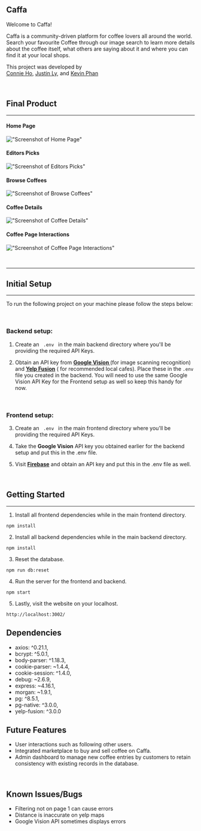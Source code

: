 ## Caffa 

Welcome to Caffa!

Caffa is a community-driven platform for coffee lovers all around the world. Search your favourite Coffee through our image search to learn more details about the coffee itself, what others are saying about it and where you can find it at your local shops.

This project was developed by <br> <a href="">Connie Ho</a>, <a href="">Justin Ly</a>, and <a href="">Kevin Phan</a>

<br>

## Final Product

___  

#### Home Page
!["Screenshot of Home Page"](./docs/screenshots/01-home.png)

#### Editors Picks
!["Screenshot of Editors Picks"](./docs/screenshots/02-editors-pick.png)

#### Browse Coffees
!["Screenshot of Browse Coffees"](./docs/screenshots/03-browse-coffee.png)

#### Coffee Details
!["Screenshot of Coffee Details"](./docs/screenshots/04-coffee.png)

#### Coffee Page Interactions
!["Screenshot of Coffee Page Interactions"](./docs/screenshots/05-caffa.gif)

<br>

___

## Initial Setup

___

To run the following project on your machine please follow the steps below:  

<br>  

### Backend setup:

1. Create an <code> .env </code> in the main backend directory where you'll be providing the required API Keys. 

2. Obtain an API key from **<a href="https://cloud.google.com/vision/docs/setup">Google Vision </a>** (for image scanning recognition) and **<a href="https://www.yelp.ca/fusion">Yelp Fusion</a>** ( for recommended local cafes). Place these in the ```.env ``` file you created in the backend. 
You will need to use the same Google Vision API Key for the Frontend setup as well so keep this handy for now.

<br>

### Frontend setup:

3. Create an <code> .env </code> in the main frontend directory where you'll be providing the required API Keys. 

4. Take the **Google Vision** API key you obtained earlier for the backend setup and put this in the .env file. 

5. Visit **<a href="https://firebase.google.com/docs/storage">Firebase</a>** and obtain an API key and put this in the .env file as well.

<br>


## Getting Started 

___

1. Install all frontend dependencies while in the main frontend directory.
```
npm install
```

2. Install all backend dependencies while in the main backend directory.

```
npm install
```

3. Reset the database.

```
npm run db:reset
```

4. Run the server for the frontend and backend.
```
npm start
```

5. Lastly, visit the website on your localhost.
```
http://localhost:3002/
```

## Dependencies

- axios: ^0.21.1,
- bcrypt: ^5.0.1,
- body-parser: ^1.18.3,
- cookie-parser: ~1.4.4,
- cookie-session: ^1.4.0,
- debug: ~2.6.9,
- express: ~4.16.1,
- morgan: ~1.9.1,
- pg: ^8.5.1,
- pg-native: ^3.0.0,
- yelp-fusion: ^3.0.0

## Future Features

- User interactions such as following other users.
- Integrated marketplace to buy and sell coffee on Caffa.
- Admin dashboard to manage new coffee entries by customers to retain consistency with existing records in the database.

<br>


## Known Issues/Bugs
- Filtering not on page 1 can cause errors
- Distance is inaccurate on yelp maps
- Google Vision API sometimes displays errors
